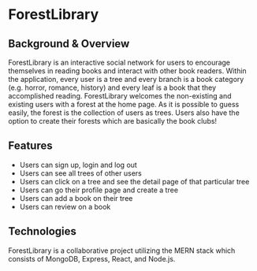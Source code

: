 # ForestLibrary


## Background & Overview
ForestLibrary is an interactive social network for users to encourage themselves in reading books and interact with other book readers. Within the application, every user is a tree and every branch is a book category (e.g. horror, romance, history) and every leaf is a book that they accomplished reading. ForestLibrary welcomes the non-existing and existing users with a forest at the home page. As it is possible to guess easily, the forest is the collection of users as trees. Users also have the option to create their forests which are basically the book clubs!
## Features

- Users can sign up, login and log out 
- Users can see all trees of other users
- Users can click on a tree and see the detail page of that particular tree
- Users can go their profile page and create a tree
- Users can add a book on their tree
- Users can review on a book

## Technologies

ForestLibrary is a collaborative project utilizing the MERN stack which consists of MongoDB, Express, React, and Node.js.

